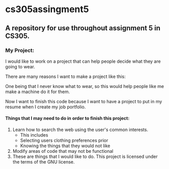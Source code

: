# cs305assingment5
## A repository for use throughout assignment 5 in CS305. 

### My Project:

I would like to work on a project that can help people decide what they are going to wear. 

There are many reasons I want to make a project like this:
>
One being that I never know what to wear, so this would help people like me make a machine do it for them.
>
Now I want to finish this code because I want to have a project to put in my resume when I create my job portfolio.

#### Things that I may need to do in order to finish this project:

1. Learn how to search the web using the user's common interests.
   - This includes 
   - Selecting users clothing preferences prior
   - Knowing the things that they would not like
2. Modify areas of code that may not be functional
3. These are things that I would like to do.
This project is licensed under the terms of the GNU license.
